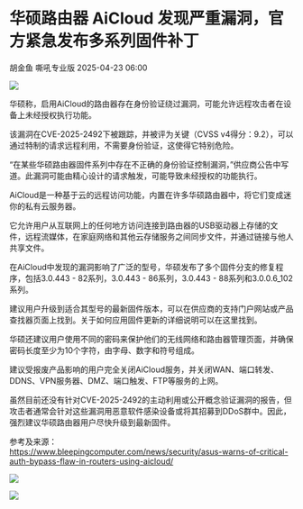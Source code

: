 #  华硕路由器 AiCloud 发现严重漏洞，官方紧急发布多系列固件补丁   
胡金鱼  嘶吼专业版   2025-04-23 06:00  
  
![](https://mmbiz.qpic.cn/mmbiz_gif/wpkib3J60o297rwgIksvLibPOwR24tqI8dGRUah80YoBLjTBJgws2n0ibdvfvv3CCm0MIOHTAgKicmOB4UHUJ1hH5g/640?wx_fmt=gif "")  
  
华硕称，启用AiCloud的路由器存在身份验证绕过漏洞，可能允许远程攻击者在设备上未经授权执行功能。  
  
该漏洞在CVE-2025-2492下被跟踪，并被评为关键（CVSS v4得分：9.2），可以通过特制的请求远程利用，不需要身份验证，这使得它特别危险。  
  
“在某些华硕路由器固件系列中存在不正确的身份验证控制漏洞，”供应商公告中写道。此漏洞可能由精心设计的请求触发，可能导致未经授权的功能执行。  
  
AiCloud是一种基于云的远程访问功能，内置在许多华硕路由器中，将它们变成迷你的私有云服务器。  
  
它允许用户从互联网上的任何地方访问连接到路由器的USB驱动器上存储的文件，远程流媒体，在家庭网络和其他云存储服务之间同步文件，并通过链接与他人共享文件。  
  
在AiCloud中发现的漏洞影响了广泛的型号，华硕发布了多个固件分支的修复程序，包括3.0.443 - 82系列，3.0.443 - 86系列，3.0.443 - 88系列和3.0.0.6_102系列。  
  
建议用户升级到适合其型号的最新固件版本，可以在供应商的支持门户网站或产品查找器页面上找到。关于如何应用固件更新的详细说明可以在这里找到。  
  
华硕还建议用户使用不同的密码来保护他们的无线网络和路由器管理页面，并确保密码长度至少为10个字符，由字母、数字和符号组成。  
  
建议受报废产品影响的用户完全关闭AiCloud服务，并关闭WAN、端口转发、DDNS、VPN服务器、DMZ、端口触发、FTP等服务的上网。  
  
虽然目前还没有针对CVE-2025-2492的主动利用或公开概念验证漏洞的报告，但攻击者通常会针对这些漏洞用恶意软件感染设备或将其招募到DDoS群中。因此，强烈建议华硕路由器用户尽快升级到最新固件。  
  
参考及来源：  
https://www.bleepingcomputer.com/news/security/asus-warns-of-critical-auth-bypass-flaw-in-routers-using-aicloud/  
  
![](https://mmbiz.qpic.cn/sz_mmbiz_png/wpkib3J60o28lhBYCJnlozJIdqg7MZkauqq9iacjnuXnza8UePSzibhT5A7WxD5Ss2tiaDcaiafibWJGRh2ZicVLgGkWw/640?wx_fmt=png&from=appmsg "")  
  
![](https://mmbiz.qpic.cn/sz_mmbiz_png/wpkib3J60o28lhBYCJnlozJIdqg7MZkauy8YXDQPRKjlKrwOr2g2ITBNcS7bWBQqqiaFXVDJvbo3AbgvBxpJibalA/640?wx_fmt=png&from=appmsg "")  
  
  
